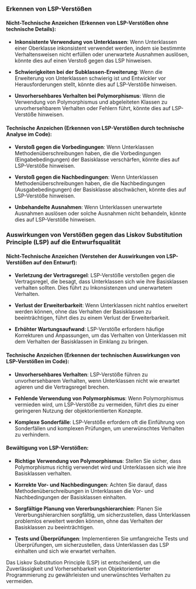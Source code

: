 ### Erkennen von LSP-Verstößen

#### Nicht-Technische Anzeichen (Erkennen von LSP-Verstößen ohne technische Details):

- **Inkonsistente Verwendung von Unterklassen**: Wenn Unterklassen einer Oberklasse inkonsistent verwendet werden, indem sie bestimmte Verhaltensweisen nicht erfüllen oder unerwartete Ausnahmen auslösen, könnte dies auf einen Verstoß gegen das LSP hinweisen.

- **Schwierigkeiten bei der Subklassen-Erweiterung**: Wenn die Erweiterung von Unterklassen schwierig ist und Entwickler vor Herausforderungen stellt, könnte dies auf LSP-Verstöße hinweisen.

- **Unvorhersehbares Verhalten bei Polymorphismus**: Wenn die Verwendung von Polymorphismus und abgeleiteten Klassen zu unvorhersehbarem Verhalten oder Fehlern führt, könnte dies auf LSP-Verstöße hinweisen.

#### Technische Anzeichen (Erkennen von LSP-Verstößen durch technische Analyse im Code):

- **Verstoß gegen die Vorbedingungen**: Wenn Unterklassen Methodenüberschreibungen haben, die die Vorbedingungen (Eingabebedingungen) der Basisklasse verschärfen, könnte dies auf LSP-Verstöße hinweisen.

- **Verstoß gegen die Nachbedingungen**: Wenn Unterklassen Methodenüberschreibungen haben, die die Nachbedingungen (Ausgabebedingungen) der Basisklasse abschwächen, könnte dies auf LSP-Verstöße hinweisen.

- **Unbehandelte Ausnahmen**: Wenn Unterklassen unerwartete Ausnahmen auslösen oder solche Ausnahmen nicht behandeln, könnte dies auf LSP-Verstöße hinweisen.

### Auswirkungen von Verstößen gegen das Liskov Substitution Principle (LSP) auf die Entwurfsqualität

#### Nicht-Technische Anzeichen (Verstehen der Auswirkungen von LSP-Verstößen auf den Entwurf):

- **Verletzung der Vertragsregel**: LSP-Verstöße verstoßen gegen die Vertragsregel, die besagt, dass Unterklassen sich wie ihre Basisklassen verhalten sollten. Dies führt zu Inkonsistenzen und unerwartetem Verhalten.

- **Verlust der Erweiterbarkeit**: Wenn Unterklassen nicht nahtlos erweitert werden können, ohne das Verhalten der Basisklassen zu beeinträchtigen, führt dies zu einem Verlust der Erweiterbarkeit.

- **Erhöhter Wartungsaufwand**: LSP-Verstöße erfordern häufige Korrekturen und Anpassungen, um das Verhalten von Unterklassen mit dem Verhalten der Basisklassen in Einklang zu bringen.

#### Technische Anzeichen (Erkennen der technischen Auswirkungen von LSP-Verstößen im Code):

- **Unvorhersehbares Verhalten**: LSP-Verstöße führen zu unvorhersehbarem Verhalten, wenn Unterklassen nicht wie erwartet agieren und die Vertragsregel brechen.

- **Fehlende Verwendung von Polymorphismus**: Wenn Polymorphismus vermieden wird, um LSP-Verstöße zu vermeiden, führt dies zu einer geringeren Nutzung der objektorientierten Konzepte.

- **Komplexe Sonderfälle**: LSP-Verstöße erfordern oft die Einführung von Sonderfällen und komplexen Prüfungen, um unerwünschtes Verhalten zu verhindern.

#### Bewältigung von LSP-Verstößen:

- **Richtige Verwendung von Polymorphismus**: Stellen Sie sicher, dass Polymorphismus richtig verwendet wird und Unterklassen sich wie ihre Basisklassen verhalten.

- **Korrekte Vor- und Nachbedingungen**: Achten Sie darauf, dass Methodenüberschreibungen in Unterklassen die Vor- und Nachbedingungen der Basisklassen einhalten.

- **Sorgfältige Planung von Vererbungshierarchien**: Planen Sie Vererbungshierarchien sorgfältig, um sicherzustellen, dass Unterklassen problemlos erweitert werden können, ohne das Verhalten der Basisklassen zu beeinträchtigen.

- **Tests und Überprüfungen**: Implementieren Sie umfangreiche Tests und Überprüfungen, um sicherzustellen, dass Unterklassen das LSP einhalten und sich wie erwartet verhalten.

Das Liskov Substitution Principle (LSP) ist entscheidend, um die Zuverlässigkeit und Vorhersehbarkeit von Objektorientierter Programmierung zu gewährleisten und unerwünschtes Verhalten zu vermeiden.
